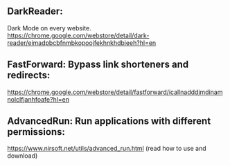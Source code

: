 ## DarkReader: 
Dark Mode on every website. https://chrome.google.com/webstore/detail/dark-reader/eimadpbcbfnmbkopoojfekhnkhdbieeh?hl=en

## FastForward: Bypass link shorteners and redirects: 
https://chrome.google.com/webstore/detail/fastforward/icallnadddjmdinamnolclfjanhfoafe?hl=en

## AdvancedRun: Run applications with different permissions: 
https://www.nirsoft.net/utils/advanced_run.html (read how to use and download)

